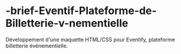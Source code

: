 # -brief-Eventif-Plateforme-de-Billetterie-v-nementielle
Développement d'une maquette HTML/CSS pour Eventify, plateforme billetterie événementielle.
